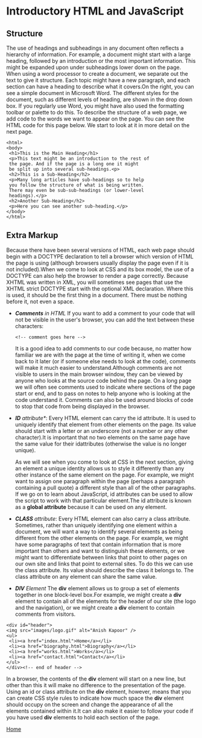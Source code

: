 # Introductory HTML and JavaScript
## Structure 
The use of headings and subheadings in any document often reflects a hierarchy of information. For example, a document might start with a large heading, followed by an introduction or the most important information. This might be expanded upon under subheadings lower down on the page. When using a word processor to create a document, we separate out the text to give it structure. Each topic might have a new paragraph, and each section can have a heading to describe what it covers.On the right, you can see a 
simple document in Microsoft Word. The different styles for the document, such as different levels of heading, are shown in the drop down box. If you regularly use Word, you might have also used the formatting toolbar or palette to do this. To describe the structure of a web page, we add code to the words we want to appear on the page. You can see the HTML code for this page below. We start to look at it in more detail on the next page.

```
<html>
<body>
 <h1>This is the Main Heading</h1>
 <p>This text might be an introduction to the rest of 
 the page. And if the page is a long one it might 
 be split up into several sub-headings.<p>
 <h2>This is a Sub-Heading</h2>
 <p>Many long articles have sub-headings so to help 
 you follow the structure of what is being written. 
 There may even be sub-sub-headings (or lower-level 
 headings).</p>
 <h2>Another Sub-Heading</h2>
 <p>Here you can see another sub-heading.</p>
</body>
</html>
```

## Extra Markup
Because there have been several versions of HTML, each web page should begin with a DOCTYPE declaration to tell a browser which version of HTML the page is using (although browsers usually display the page even if it is not included).When we come to look at CSS and its box model, the use of a DOCTYPE can also help the browser to render a page correctly. Because XHTML was written in XML, you will sometimes see pages that use the XHTML strict DOCTYPE start with the optional XML declaration. Where this is used, it should be the first thing in a document. There must be nothing before it, not even a space.
- _**Comments** in HTML_
  If you want to add a comment to your code that will not be visible in the user's browser, you can add the text between these characters:
  ```
  <!-- comment goes here -->
  ```
  It is a good idea to add comments to our code because, no matter how familiar we are with the page at the time of writing it, when we come back to it later (or if someone else needs to look at the code), comments will make it much easier to understand.Although comments are not visible to users in the main browser window, they can be viewed by anyone who looks at the source code behind the page. On a long page we will often see comments used to indicate where sections of the page start or end, and to pass on notes to help anyone who is looking at the code understand it. Comments can also be used around blocks of code to stop that code from being displayed in the browser.
  
- _**ID** attribute*_:
  Every HTML element can carry the id attribute. It is used to uniquely identify that element from other elements on the page. Its value should start with a letter or an underscore (not a number or any other character).It is important that no two elements on the same page have the same value for their idattributes (otherwise the value is no longer unique).

  As we will see when you come to look at CSS in the next section, giving an element a unique identity allows us to style it differently than any other instance of the same element on the page. For example, we might want to assign one paragraph within the page (perhaps a paragraph containing a pull quote) a different style than all of the other paragraphs. If we go on to learn about JavaScript, id attributes can be used to allow the script to work with that particular element.The id attribute is known as a **global attribute** because it can be used on any element.
  
- _**CLASS** attribute_:
  Every HTML element can also carry a class attribute. Sometimes, rather than uniquely identifying one element within a document, we will want a way to identify several elements as being different from the other elements on the page. For example, we might have some paragraphs of text that contain information that is more important than others and want to distinguish these elements, or we might want to differentiate between links that point to other pages on our own site and links that point to external sites. To do this we can use the class attribute. Its value should describe the class it belongs to. The class attribute on any element can share the same value.
  
- _**DIV** Element_ 
  The **div** element allows us to group a set of elements together in one block-level box.For example, we might create a **div** element to contain all of the elements for the header of our site (the logo and the navigation), or we might create a **div** element to contain comments from visitors.
  
```
<div id="header">
<img src="images/logo.gif" alt="Anish Kapoor" />
<ul>
 <li><a href="index.html">Home</a></li>
 <li><a href="biography.html">Biography</a></li>
 <li><a href="works.html">Works</a></li>
 <li><a href="contact.html">Contact</a></li>
</ul>
</div><!-- end of header -->
```
 
  In a browser, the contents of the **div** element will start on a new line, but other than this it will make no difference to the presentation of the page. Using an id or class attribute on the **div** element, however, means that you can create CSS style rules to indicate how much space the **div** element should occupy on the screen and change the appearance of all the elements contained within it.It can also make it easier to follow your code if you have used **div** elements to hold each section of the page.


[Home]( https://kztahat.github.io/reading-notes/)
